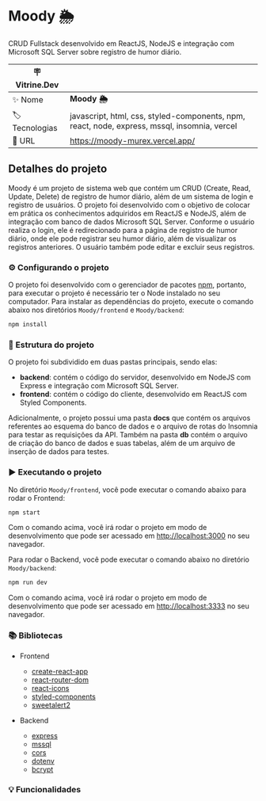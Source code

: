 # Moody 🌦️

CRUD Fullstack desenvolvido em ReactJS, NodeJS e integração com Microsoft SQL Server sobre registro de humor diário.

| :placard: Vitrine.Dev |     |
| -------------  | --- |
| :sparkles: Nome        | **Moody 🌦️**
| :label: Tecnologias | javascript, html, css, styled-components, npm, react, node, express, mssql, insomnia, vercel
| :rocket: URL         | https://moody-murex.vercel.app/

## Detalhes do projeto

Moody é um projeto de sistema web que contém um CRUD (Create, Read, Update, Delete) de registro de humor diário, além de um sistema de login e registro de usuários. O projeto foi desenvolvido com o objetivo de colocar em prática os conhecimentos adquiridos em ReactJS e NodeJS, além de integração com banco de dados Microsoft SQL Server. Conforme o usuário realiza o login, ele é redirecionado para a página de registro de humor diário, onde ele pode registrar seu humor diário, além de visualizar os registros anteriores. O usuário também pode editar e excluir seus registros.

### ⚙️ Configurando o projeto
O projeto foi desenvolvido com o gerenciador de pacotes [npm](https://www.npmjs.com/), portanto, para executar o projeto é necessário ter o Node instalado no seu computador. Para instalar as dependências do projeto, execute o comando abaixo nos diretórios `Moody/frontend` e `Moody/backend`:

```bash
npm install
```

### 📁 Estrutura do projeto
O projeto foi subdividido em duas pastas principais, sendo elas:
* **backend**: contém o código do servidor, desenvolvido em NodeJS com Express e integração com Microsoft SQL Server.
* **frontend**: contém o código do cliente, desenvolvido em ReactJS com Styled Components.

Adicionalmente, o projeto possui uma pasta **docs** que contém os arquivos referentes ao esquema do banco de dados e o arquivo de rotas do Insomnia para testar as requisições da API.
Também na pasta **db** contém o arquivo de criação do banco de dados e suas tabelas, além de um arquivo de inserção de dados para testes.

### ▶️ Executando o projeto
No diretório `Moody/frontend`, você pode executar o comando abaixo para rodar o Frontend:
```bash
npm start
```
Com o comando acima, você irá rodar o projeto em modo de desenvolvimento que pode ser acessado em [http://localhost:3000](http://localhost:3000) no seu navegador.

Para rodar o Backend, você pode executar o comando abaixo no diretório `Moody/backend`:
```bash
npm run dev
```

Com o comando acima, você irá rodar o projeto em modo de desenvolvimento que pode ser acessado em [http://localhost:3333](http://localhost:3333) no seu navegador.

### 📚 Bibliotecas
* Frontend
  * [create-react-app](https://www.npmjs.com/package/create-react-app)
  * [react-router-dom](https://www.npmjs.com/package/react-router-dom)
  * [react-icons](https://www.npmjs.com/package/react-icons)
  * [styled-components](https://www.npmjs.com/package/styled-components)
  * [sweetalert2](https://www.npmjs.com/package/sweetalert2)

* Backend
  * [express](https://www.npmjs.com/package/express)
  * [mssql](https://www.npmjs.com/package/mssql)
  * [cors](https://www.npmjs.com/package/cors)
  * [dotenv](https://www.npmjs.com/package/dotenv)
  * [bcrypt](https://www.npmjs.com/package/bcrypt)

### 💡 Funcionalidades
